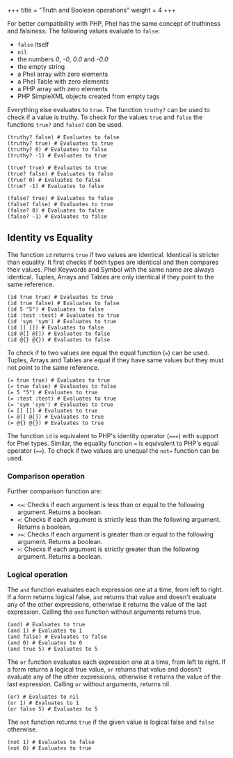 +++
title = "Truth and Boolean operations"
weight = 4
+++

For better compatibility with PHP, Phel has the same concept of truthiness and falsiness. The following values evaluate to `false`:

* `false` itself
* `nil`
* the numbers _0_, _-0_, _0.0_ and _-0.0_
* the empty string
* a Phel array with zero elements
* a Phel Table with zero elements
* a PHP array with zero elements
* PHP SimpleXML objects created from empty tags

Everything else evaluates to `true`. The function `truthy?` can be used to check if a value is truthy. To check for the values `true` and `false` the functions `true?` and `false?` can be used.

```phel
(truthy? false) # Evaluates to false
(truthy? true) # Evaluates to true
(truthy? 0) # Evaluates to false
(truthy? -1) # Evaluates to true

(true? true) # Evaluates to true
(true? false) # Evaluates to false
(true? 0) # Evaluates to false
(true? -1) # Evaluates to false

(false? true) # Evaluates to false
(false? false) # Evaluates to true
(false? 0) # Evaluates to false
(false? -1) # Evaluates to false
```

## Identity vs Equality

The function `id` returns `true` if two values are identical. Identical is stricter than equality. It first checks if both types are identical and then compares their values. Phel Keywords and Symbol with the same name are always identical. Tuples, Arrays and Tables are only identical if they point to the same reference.

```phel
(id true true) # Evaluates to true
(id true false) # Evaluates to false
(id 5 "5") # Evaluates to false
(id :test :test) # Evaluates to true
(id 'sym 'sym') # Evaluates to true
(id [] []) # Evaluates to false
(id @[] @[]) # Evaluates to false
(id @{} @{}) # Evaluates to false
```

To check if to two values are equal the equal function (`=`) can be used. Tuples, Arrays and Tables are equal if they have same values but they must not point to the same reference.

```phel
(= true true) # Evaluates to true
(= true false) # Evaluates to false
(= 5 "5") # Evaluates to true
(= :test :test) # Evaluates to true
(= 'sym 'sym') # Evaluates to true
(= [] []) # Evaluates to true
(= @[] @[]) # Evaluates to true
(= @{} @{}) # Evaluates to true
```

The function `id` is equivalent to PHP's identity operator (`===`) with support for Phel types. Similar, the equality function `=` is equivalent to PHP's equal operator (`==`). To check if two values are unequal the `not=` function can be used.

### Comparison operation

Further comparison function are:

* `<=`: Checks if each argument is less than or equal to the following argument. Returns a boolean.
* `<`: Checks if each argument is strictly less than the following argument. Returns a boolean.
* `>=`: Checks if each argument is greater than or equal to the following argument. Returns a boolean.
* `>`: Checks if each argument is strictly greater than the following argument. Returns a boolean.

### Logical operation

The `and` function evaluates each expression one at a time, from left to right. If a form returns logical false, `and` returns that value and doesn't evaluate any of the other expressions, otherwise it returns the value of the last expression. Calling the `and` function without arguments returns true.

```phel
(and) # Evaluates to true
(and 1) # Evaluates to 1
(and false) # Evaluates to false
(and 0) # Evaluates to 0
(and true 5) # Evaluates to 5
```

The `or` function evaluates each expression one at a time, from left to right. If a form returns a logical true value, `or` returns that value and doesn't evaluate any of the other expressions, otherwise it returns the value of the last expression. Calling `or` without arguments, returns nil.

```phel
(or) # Evaluates to nil
(or 1) # Evaluates to 1
(or false 5) # Evaluates to 5
```

The `not` function returns `true` if the given value is logical false and `false` otherwise.

```phel
(not 1) # Evaluates to false
(not 0) # Evaluates to true
```
